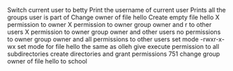 Switch current user to betty
Print the username of current user
Prints all the groups user is part of
Change owner of file hello
Create empty file hello
X permission to owner
X permission to owner group owner and r to other users
X permission to owner group owner and other users
no permissions to owner group owner and all permissions to other users
set mode -rwxr-x-wx
set mode for file hello the same as olleh
give execute permission to all subdirectories
create directories and grant permissions 751
change group owner of file hello to school
